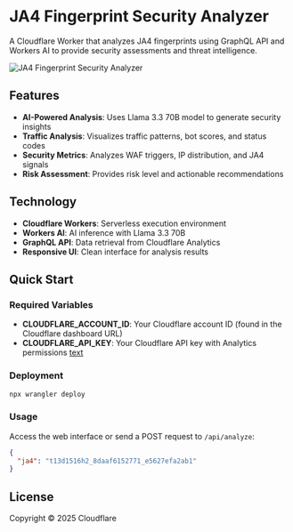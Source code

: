 # JA4 Fingerprint Security Analyzer

A Cloudflare Worker that analyzes JA4 fingerprints using GraphQL API and Workers AI to provide security assessments and threat intelligence.

![JA4 Fingerprint Security Analyzer](https://r2.zxc.co.in/git_readme/ja4.png)

## Features

- **AI-Powered Analysis**: Uses Llama 3.3 70B model to generate security insights
- **Traffic Analysis**: Visualizes traffic patterns, bot scores, and status codes
- **Security Metrics**: Analyzes WAF triggers, IP distribution, and JA4 signals
- **Risk Assessment**: Provides risk level and actionable recommendations

## Technology

- **Cloudflare Workers**: Serverless execution environment
- **Workers AI**: AI inference with Llama 3.3 70B
- **GraphQL API**: Data retrieval from Cloudflare Analytics
- **Responsive UI**: Clean interface for analysis results

## Quick Start

### Required Variables

- **CLOUDFLARE_ACCOUNT_ID**: Your Cloudflare account ID (found in the Cloudflare dashboard URL)
- **CLOUDFLARE_API_KEY**: Your Cloudflare API key with Analytics permissions
[text](https://developers.cloudflare.com/secrets-store/)  

### Deployment

```bash
npx wrangler deploy
```

### Usage

Access the web interface or send a POST request to `/api/analyze`:

```json
{
  "ja4": "t13d1516h2_8daaf6152771_e5627efa2ab1"
}
```

## License

Copyright © 2025 Cloudflare
